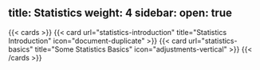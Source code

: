 title: Statistics
weight: 4
sidebar:
  open: true
---

{{< cards >}}
  {{< card url="statistics-introduction" title="Statistics Introduction" icon="document-duplicate" >}}
  {{< card url="statistics-basics" title="Some Statistics Basics" icon="adjustments-vertical" >}}
{{< /cards >}}